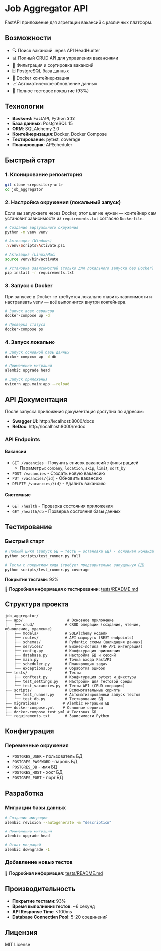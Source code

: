# Job Aggregator API

FastAPI приложение для агрегации вакансий с различных платформ.

## Возможности

- 🔍 Поиск вакансий через API HeadHunter
- 📊 Полный CRUD API для управления вакансиями
- 🔧 Фильтрация и сортировка вакансий
- 🗄️ PostgreSQL база данных
- 🐳 Docker контейнеризация
- 📈 Автоматическое обновление данных
- 🧪 Полное тестовое покрытие (93%)

## Технологии

- **Backend**: FastAPI, Python 3.13
- **База данных**: PostgreSQL 15
- **ORM**: SQLAlchemy 2.0
- **Контейнеризация**: Docker, Docker Compose
- **Тестирование**: pytest, coverage
- **Планировщик**: APScheduler

## Быстрый старт

### 1. Клонирование репозитория

```bash
git clone <repository-url>
cd job_aggregator
```

### 2. Настройка окружения (локальный запуск)

Если вы запускаете через Docker, этот шаг не нужен — контейнер сам установит зависимости из `requirements.txt` согласно `Dockerfile`.

```bash
# Создание виртуального окружения
python -m venv venv

# Активация (Windows)
.\venv\Scripts\Activate.ps1

# Активация (Linux/Mac)
source venv/bin/activate

# Установка зависимостей (только для локального запуска без Docker)
pip install -r requirements.txt
```

### 3. Запуск с Docker

При запуске в Docker не требуется локально ставить зависимости и настраивать venv — всё выполнится внутри контейнера.

```bash
# Запуск всех сервисов
docker-compose up -d

# Проверка статуса
docker-compose ps
```

### 4. Запуск локально

```bash
# Запуск основной базы данных
docker-compose up -d db

# Применение миграций
alembic upgrade head

# Запуск приложения
uvicorn app.main:app --reload
```

## API Документация

После запуска приложения документация доступна по адресам:

- **Swagger UI**: http://localhost:8000/docs
- **ReDoc**: http://localhost:8000/redoc

### API Endpoints

#### Вакансии
- `GET /vacancies` - Получить список вакансий с фильтрацией
  - Параметры: `company`, `location`, `skip`, `limit`, `sort_by`
- `POST /vacancies` - Создать новую вакансию
- `PUT /vacancies/{id}` - Обновить вакансию
- `DELETE /vacancies/{id}` - Удалить вакансию

#### Системные
- `GET /health` - Проверка состояния приложения
- `GET /health/db` - Проверка состояния базы данных

## Тестирование

### Быстрый старт

```bash
# Полный цикл (запуск БД → тесты → остановка БД) - основная команда
python scripts/test_runner.py full

# Тесты с покрытием кода (требует предварительно запущенную БД)
python scripts/test_runner.py coverage
```

**Покрытие тестами**: 93%

📖 **Подробная информация о тестировании**: [tests/README.md](tests/README.md)

## Структура проекта

```
job_aggregator/
├── app/                    # Основное приложение
│   ├── crud/              # CRUD операции (создание, чтение, обновление, удаление)
│   ├── models/            # SQLAlchemy модели
│   ├── routes/            # API маршруты (REST endpoints)
│   ├── schemas/           # Pydantic схемы (валидация данных)
│   ├── services/          # Бизнес-логика (HH API интеграция)
│   ├── config.py          # Конфигурация приложения
│   ├── database.py        # Настройка БД и сессий
│   ├── main.py            # Точка входа FastAPI
│   ├── scheduler.py       # Планировщик задач
│   └── exceptions.py      # Обработка ошибок
├── tests/                 # Тесты
│   ├── conftest.py        # Конфигурация pytest и фикстуры
│   ├── test_settings.py   # Настройки для тестовой среды
│   └── test_vacancies.py  # Тесты API (CRUD операции)
├── scripts/               # Вспомогательные скрипты
│   ├── test_runner.py     # Автоматизированный запуск тестов
│   └── test_db.py         # Тестирование БД
├── migrations/           # Alembic миграции БД
├── docker-compose.yml    # Основные сервисы
├── docker-compose.test.yml # Тестовая БД
└── requirements.txt       # Зависимости Python
```

## Конфигурация

### Переменные окружения

- `POSTGRES_USER` - пользователь БД
- `POSTGRES_PASSWORD` - пароль БД
- `POSTGRES_DB` - имя БД
- `POSTGRES_HOST` - хост БД
- `POSTGRES_PORT` - порт БД


## Разработка

### Миграции базы данных

```bash
# Создание миграции
alembic revision --autogenerate -m "description"

# Применение миграций
alembic upgrade head

# Откат миграций
alembic downgrade -1
```

### Добавление новых тестов

📖 **Подробная информация**: [tests/README.md](tests/README.md)

## Производительность

- **Покрытие тестами**: 93%
- **Время выполнения тестов**: ~6 секунд
- **API Response Time**: <100ms
- **Database Connection Pool**: 5-20 соединений

## Лицензия

MIT License
